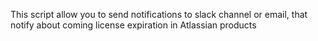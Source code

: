 This script allow you to send notifications to slack channel or email, that notify about coming license expiration in Atlassian products
